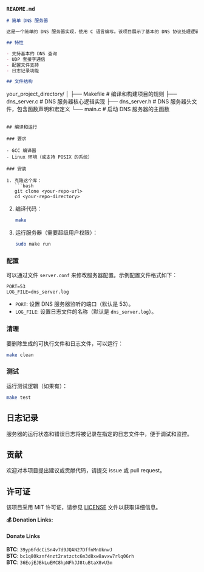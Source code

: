 ### `README.md`

```markdown
# 简单 DNS 服务器

这是一个简单的 DNS 服务器实现，使用 C 语言编写。该项目展示了基本的 DNS 协议处理逻辑，并通过 UDP 套接字进行通信。

## 特性

- 支持基本的 DNS 查询
- UDP 套接字通信
- 配置文件支持
- 日志记录功能

## 文件结构

```
your_project_directory/
│
├── Makefile          # 编译和构建项目的规则
├── dns_server.c      # DNS 服务器核心逻辑实现
├── dns_server.h      # DNS 服务器头文件，包含函数声明和宏定义
└── main.c            # 启动 DNS 服务器的主函数
```

## 编译和运行

### 要求

- GCC 编译器
- Linux 环境（或支持 POSIX 的系统）

### 安装

1. 克隆这个库：
   ```bash
   git clone <your-repo-url>
   cd <your-repo-directory>
   ```

2. 编译代码：
   ```bash
   make
   ```

3. 运行服务器（需要超级用户权限）：
   ```bash
   sudo make run
   ```

### 配置

可以通过文件 `server.conf` 来修改服务器配置。示例配置文件格式如下：

```
PORT=53
LOG_FILE=dns_server.log
```

- `PORT`: 设置 DNS 服务器监听的端口（默认是 53）。
- `LOG_FILE`: 设置日志文件的名称（默认是 `dns_server.log`）。

### 清理

要删除生成的可执行文件和日志文件，可以运行：
```bash
make clean
```

### 测试

运行测试逻辑（如果有）：
```bash
make test
```

## 日志记录

服务器的运行状态和错误日志将被记录在指定的日志文件中，便于调试和监控。

## 贡献

欢迎对本项目提出建议或贡献代码，请提交 issue 或 pull request。

## 许可证

该项目采用 MIT 许可证，请参见 [LICENSE](LICENSE) 文件以获取详细信息。

**💰 Donation Links:**
#### Donate Links

<b>BTC</b>: <code>39yp6fdcCiSn4v7d9JQAN27DffnMnUknwJ</code></br>
<b>BTC</b>: <code>bc1q80kznf4nzt2ratzctc6m3d8xw8avxw7rlq06rh</code></br>
<b>BTC</b>: <code>36EojEJBkLuEMC8hpNFhJJ8tuBtaX8vU3m</code></br></br>